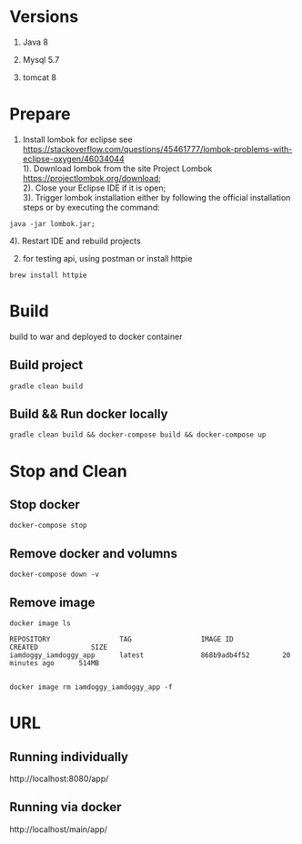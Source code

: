 # Versions
1. Java 8

2. Mysql 5.7

3. tomcat 8

# Prepare

1. Install lombok for eclipse see https://stackoverflow.com/questions/45461777/lombok-problems-with-eclipse-oxygen/46034044  
1). Download lombok from the site Project Lombok https://projectlombok.org/download;  
2). Close your Eclipse IDE if it is open;  
3). Trigger lombok installation either by following the official installation steps or by executing the command:   

```
java -jar lombok.jar;
```
4). Restart IDE and rebuild projects

2. for testing api, using postman or install httpie

```
brew install httpie
```


# Build
build to war and deployed to docker container

## Build project 

```
gradle clean build
```

## Build && Run docker locally

```
gradle clean build && docker-compose build && docker-compose up
```

# Stop and Clean

## Stop docker 

```
docker-compose stop
```

## Remove docker and volumns

```
docker-compose down -v
```

## Remove image

```
docker image ls

REPOSITORY                 TAG                 IMAGE ID            CREATED             SIZE
iamdoggy_iamdoggy_app      latest              868b9adb4f52        20 minutes ago      514MB


docker image rm iamdoggy_iamdoggy_app -f
```

# URL

## Running individually
http://localhost:8080/app/

## Running via docker
http://localhost/main/app/


